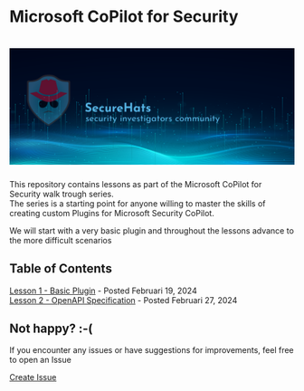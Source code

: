 # Microsoft CoPilot for Security

![logo](./images/sh-banner.png)
=========

This repository contains lessons as part of the Microsoft CoPilot for Security walk trough series.  
The series is a starting point for anyone willing to master the skills of creating custom Plugins for Microsoft Security CoPilot.  

We will start with a very basic plugin and throughout the lessons advance to the more difficult scenarios

## Table of Contents

[Lesson 1 - Basic Plugin](https://github.com/SecureHats/security-copilot/blob/main/Lesson%201/README.md) - Posted Februari 19, 2024  
[Lesson 2 - OpenAPI Specification](https://github.com/SecureHats/security-copilot/blob/main/Lesson%202/README.md) - Posted Februari 27, 2024

## Not happy? :-(

If you encounter any issues or have suggestions for improvements, feel free to open an Issue

[Create Issue](../../issues/new/choose)

<!-- This SecureHats repository is used to organize project information and artifacts. 

> Note field

- [ ] unchecked
- [x] checked

```Pwsh
Code example
```

## Heading 2

### Heading 3

#### Heading 4

_italic_

**bold**

inline `code-example`

 -->
